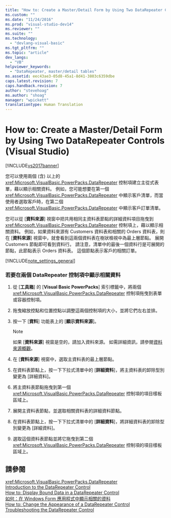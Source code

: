 ```yaml
---
title: "How to: Create a Master/Detail Form by Using Two DataRepeater Controls (Visual Studio) | Microsoft Docs"
ms.custom: ""
ms.date: "11/24/2016"
ms.prod: "visual-studio-dev14"
ms.reviewer: ""
ms.suite: ""
ms.technology: 
  - "devlang-visual-basic"
ms.tgt_pltfrm: ""
ms.topic: "article"
dev_langs: 
  - "VB"
helpviewer_keywords: 
  - "DataRepeater, master/detail tables"
ms.assetid: eec43ae3-05d8-45a1-8d41-3803c6359dbe
caps.latest.revision: 7
caps.handback.revision: 7
author: "stevehoag"
ms.author: "shoag"
manager: "wpickett"
translationtype: Human Translation
---
```

# How to: Create a Master/Detail Form by Using Two DataRepeater Controls (Visual Studio)
[!INCLUDE[vs2017banner](../../../csharp/includes/vs2017banner.md)]

您可以使用兩個 \(含\) 以上的 <xref:Microsoft.VisualBasic.PowerPacks.DataRepeater> 控制項建立主從式表單，藉以顯示相關資料。  例如，您可能想要在第一個 <xref:Microsoft.VisualBasic.PowerPacks.DataRepeater> 中顯示客戶清單，而當使用者選取客戶時，在第二個 <xref:Microsoft.VisualBasic.PowerPacks.DataRepeater> 中顯示客戶訂單清單。  
  
 您可以從 \[**資料來源**\] 視窗中把共用相同主資料表節點的詳細資料項目拖曳到 <xref:Microsoft.VisualBasic.PowerPacks.DataRepeater> 控制項上，藉以顯示相關資料。  例如，如果資料來源有 Customers 資料表和相關的 Orders 資料表，則在 \[**資料來源**\] 視窗中，就會看到這兩個資料表在樹狀檢視中為最上層節點。  展開 Customers 節點即可看到資料行。  請注意，清單中的最後一個資料行是可展開的節點，此節點表示 Orders 資料表。  這個節點表示客戶的相關訂單。  
  
 [!INCLUDE[note_settings_general](../../../csharp/language-reference/compiler-messages/includes/note_settings_general_md.md)]  
  
### 若要在兩個 DataRepeater 控制項中顯示相關資料  
  
1.  從 \[**工具箱**\] 的 \[**Visual Basic PowerPacks**\] 索引標籤中，將兩個 <xref:Microsoft.VisualBasic.PowerPacks.DataRepeater> 控制項拖曳到表單或容器控制項。  
  
2.  拖曳縮放控點和位置控點以調整這兩個控制項的大小，並將它們左右並排。  
  
3.  按一下 \[**資料**\] 功能表上的 \[**顯示資料來源**\]。  
  
    > [!NOTE]
    >  如果 \[**資料來源**\] 視窗是空的，請加入資料來源。  如需詳細資訊，請參閱[資料來源概觀](/visual-studio/data-tools/add-new-data-sources)。  
  
4.  在 \[**資料來源**\] 視窗中，選取主資料表的最上層節點。  
  
5.  在資料表節點上，按一下下拉式清單中的 \[**詳細資料**\]，將主資料表的卸除型別變更為 \[詳細資料\]。  
  
6.  將主資料表節點拖曳到第一個 <xref:Microsoft.VisualBasic.PowerPacks.DataRepeater> 控制項的項目樣板區域上。  
  
7.  展開主資料表節點，並選取相關資料表的詳細資料節點。  
  
8.  在資料表節點上，按一下下拉式清單中的 \[**詳細資料**\]，將詳細資料表的卸除型別變更為 \[詳細資料\]。  
  
9. 選取這個資料表節點並將它拖曳到第二個 <xref:Microsoft.VisualBasic.PowerPacks.DataRepeater> 控制項的項目樣板區域上。  
  
## 請參閱  
 <xref:Microsoft.VisualBasic.PowerPacks.DataRepeater>   
 [Introduction to the DataRepeater Control](../../../visual-basic/developing-apps/windows-forms/introduction-to-the-datarepeater-control-visual-studio.md)   
 [How to: Display Bound Data in a DataRepeater Control](../../../visual-basic/developing-apps/windows-forms/how-to-display-bound-data-in-a-datarepeater-control-visual-studio.md)   
 [如何：在 Windows Form 應用程式中顯示相關的資料](../Topic/How%20to:%20Display%20Related%20Data%20in%20a%20Windows%20Forms%20Application.md)   
 [How to: Change the Appearance of a DataRepeater Control](../../../visual-basic/developing-apps/windows-forms/how-to-change-the-appearance-of-a-datarepeater-control-visual-studio.md)   
 [Troubleshooting the DataRepeater Control](../../../visual-basic/developing-apps/windows-forms/troubleshooting-the-datarepeater-control-visual-studio.md)